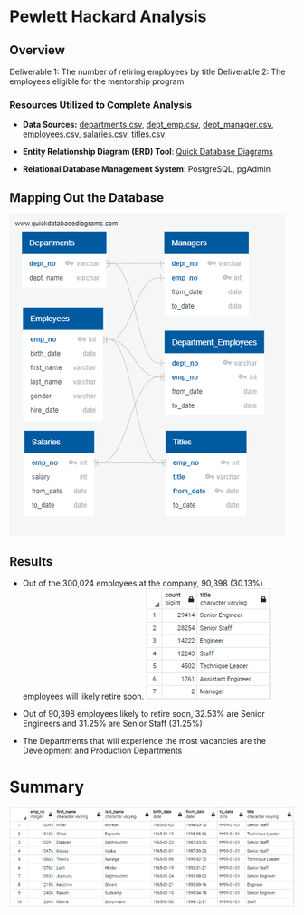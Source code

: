 # Pewlett Hackard Analysis

## Overview

Deliverable 1: The number of retiring employees by title
Deliverable 2: The employees eligible for the mentorship program

### Resources Utilized to Complete Analysis
* **Data Sources:** 
[departments.csv](https://github.com/cmmgw/Pewlett-Hackard-Analysis/blob/main/Data/departments.csv), 
[dept_emp.csv](https://github.com/cmmgw/Pewlett-Hackard-Analysis/blob/main/Data/dept_emp.csv), 
[dept_manager.csv](https://github.com/cmmgw/Pewlett-Hackard-Analysis/blob/main/Data/dept_manager.csv), 
[employees.csv](https://github.com/cmmgw/Pewlett-Hackard-Analysis/blob/main/Data/employees.csv), 
[salaries.csv](https://github.com/cmmgw/Pewlett-Hackard-Analysis/blob/main/Data/salaries.csv), 
[titles.csv](https://github.com/cmmgw/Pewlett-Hackard-Analysis/blob/main/Data/titles.csv)

* **Entity Relationship Diagram (ERD) Tool**: [Quick Database Diagrams](https://www.quickdatabasediagrams.com/)
* **Relational Database Management System**: PostgreSQL, pgAdmin

## Mapping Out the Database
![EmployeesDB](https://github.com/cmmgw/Pewlett-Hackard-Analysis/blob/main/Resources/EmployeeDB.png)






## Results
* Out of the 300,024 employees at the company, 90,398 (30.13%) employees will likely retire soon.
![retiring_titles](https://github.com/cmmgw/Pewlett-Hackard-Analysis/blob/main/Resources/retiring_titles.png)

* Out of 90,398 employees likely to retire soon, 32.53% are Senior Engineers and 31.25% are Senior Staff (31.25%)
* The Departments that will experience the most vacancies are the Development and Production Departments



# Summary

![mentorship_eligibility](https://github.com/cmmgw/Pewlett-Hackard-Analysis/blob/main/Resources/mentorship_eligibility.PNG)
